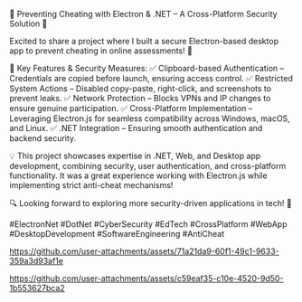 🚀 Preventing Cheating with Electron & .NET – A Cross-Platform Security Solution 🔐

Excited to share a project where I built a secure Electron-based desktop app to prevent cheating in online assessments! 🎯

🔹 Key Features & Security Measures:
✅ Clipboard-based Authentication – Credentials are copied before launch, ensuring access control.
✅ Restricted System Actions – Disabled copy-paste, right-click, and screenshots to prevent leaks.
✅ Network Protection – Blocks VPNs and IP changes to ensure genuine participation.
✅ Cross-Platform Implementation – Leveraging Electron.js for seamless compatibility across Windows, macOS, and Linux.
✅ .NET Integration – Ensuring smooth authentication and backend security.

💡 This project showcases expertise in .NET, Web, and Desktop app development, combining security, user authentication, and cross-platform functionality. It was a great experience working with Electron.js while implementing strict anti-cheat mechanisms!

🔍 Looking forward to exploring more security-driven applications in tech! 🚀

#ElectronNet #DotNet #CyberSecurity #EdTech #CrossPlatform #WebApp #DesktopDevelopment #SoftwareEngineering #AntiCheat


https://github.com/user-attachments/assets/71a21da9-60f1-49c1-9633-359a3d93af1e



https://github.com/user-attachments/assets/c59eaf35-c10e-4520-9d50-1b553627bca2

